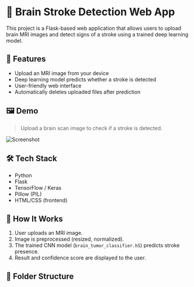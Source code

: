 # 🧠 Brain Stroke Detection Web App

This project is a Flask-based web application that allows users to upload brain MRI images and detect signs of a stroke using a trained deep learning model.

## 🚀 Features

- Upload an MRI image from your device
- Deep learning model predicts whether a stroke is detected
- User-friendly web interface
- Automatically deletes uploaded files after prediction

## 🖼️ Demo

> Upload a brain scan image to check if a stroke is detected.

![Screenshot](uploads/demo_screenshot.png) <!-- You can add a real screenshot later -->

## 🛠️ Tech Stack

- Python
- Flask
- TensorFlow / Keras
- Pillow (PIL)
- HTML/CSS (frontend)

## 🧪 How It Works

1. User uploads an MRI image.
2. Image is preprocessed (resized, normalized).
3. The trained CNN model (`brain_tumor_classifier.h5`) predicts stroke presence.
4. Result and confidence score are displayed to the user.

## 📁 Folder Structure

